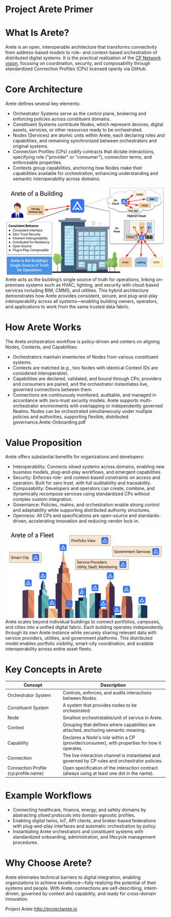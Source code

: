 # Project Arete Primer
# What Is Arete?
Arete is an open, interoperable architecture that transforms connectivity from address-based models to role- and context-based orchestration of distributed digital systems. It is the practical realization of the [CP Network vision](https://drive.google.com/file/d/1MNuPTeS1AfTaix9b8P17mo-20pKeE57w/view?usp=sharing), focusing on coordination, security, and composability through standardized Connection Profiles (CPs) licensed openly via GitHub.
# Core Architecture
Arete defines several key elements:
* Orchestrator Systems serve as the control plane, brokering and enforcing policies across constituent domains.
* Constituent Systems contribute Nodes, which represent devices, digital assets, services, or other resources ready to be orchestrated.
* Nodes (Services) are atomic units within Arete, each declaring roles and capabilities, and remaining synchronized between orchestrators and original systems.
* Connection Profiles (CPs) codify contracts that dictate interactions, specifying role ("provider" or "consumer"), connection terms, and enforceable properties.
* Contexts group capabilities, anchoring how Nodes make their capabilities available for orchestration, enhancing understanding and semantic interoperability across domains.

![Arete Building](Arete-building.png)
Arete acts as the building’s single source of truth for operations, linking on-premises systems such as HVAC, lighting, and security with cloud-based services including BIM, CMMS, and utilities. This hybrid architecture demonstrates how Arete provides consistent, secure, and plug-and-play interoperability across all systems—enabling building owners, operators, and applications to work from the same trusted data fabric.

# How Arete Works
The Arete orchestration workflow is policy-driven and centers on aligning Nodes, Contexts, and Capabilities:
* Orchestrators maintain inventories of Nodes from various constituent systems.
* Contexts are matched (e.g., two Nodes with identical Context IDs are considered interoperable).
* Capabilities are declared, validated, and bound through CPs; providers and consumers are paired, and the orchestrator instantiates live, governed connections between them.
* Connections are continuously monitored, auditable, and managed in accordance with zero-trust security models.
Arete supports multi-orchestrator environments with overlapping or independently governed Realms. Nodes can be orchestrated simultaneously under multiple policies and authorities, supporting flexible, distributed governance.Arete-Onboarding.pdf
# Value Proposition
Arete offers substantial benefits for organizations and developers:
* Interoperability: Connects siloed systems across domains, enabling new business models, plug-and-play workflows, and emergent capabilities.
* Security: Enforces role- and context-based constraints on access and operation. Built for zero trust, with full auditability and traceability.
* Composability: Developers and operators can create, combine, and dynamically recompose services using standardized CPs without complex custom integration.
* Governance: Policies, realms, and orchestration enable strong control and adaptability while supporting distributed authority structures.
* Openness: All CPs and specifications are open-source and standards-driven, accelerating innovation and reducing vendor lock-in.

 ![Arete Fleet](Arete-fleet.png)
Arete scales beyond individual buildings to connect portfolios, campuses, and cities into a unified digital fabric. Each building operates independently through its own Arete instance while securely sharing relevant data with service providers, utilities, and government platforms. This distributed model enables portfolio visibility, smart-city coordination, and scalable interoperability across entire asset fleets.


# Key Concepts in Arete

| Concept | Description |
|---|---|
| Orchestrator System | Controls, enforces, and audits interactions between Nodes. |
| Constituent System | A system that provides nodes to be orchestrated. |
| Node | Smallest orchestratable/unit of service in Arete. |
| Context | Grouping that defines where capabilities are attached, anchoring semantic meaning. |
| Capability | Declares a Node's role within a CP (provider/consumer), with properties for how it operates. |
| Connection | The live interaction channel is instantiated and governed by CP rules and orchestrator policies. |
| Connection Profile (cp:profile.name) | Open specification of the interaction contract (always using at least one dot in the name). |

# Example Workflows
* Connecting healthcare, finance, energy, and safety domains by abstracting siloed protocols into domain-agnostic profiles.
* Enabling digital twins, IoT, API clients, and broker-based federations with plug-and-play interfaces and automatic orchestration by policy.
* Instantiating Arete orchestrators and constituent systems with standardized onboarding, administration, and lifecycle management procedures.
# Why Choose Arete?
Arete eliminates technical barriers to digital integration, enabling organizations to achieve excellence—fully realizing the potential of their systems and people. With Arete, connections are self-describing, intent-driven, governed by context and capability, and ready for cross-domain innovation.

Project Arete http://projectarete.io
